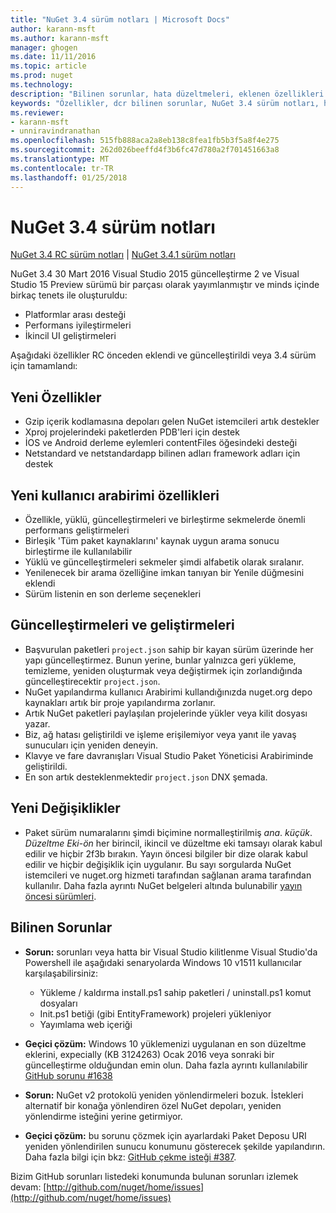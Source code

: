 ```yaml
---
title: "NuGet 3.4 sürüm notları | Microsoft Docs"
author: karann-msft
ms.author: karann-msft
manager: ghogen
ms.date: 11/11/2016
ms.topic: article
ms.prod: nuget
ms.technology: 
description: "Bilinen sorunlar, hata düzeltmeleri, eklenen özellikleri ve dcr dahil olmak üzere NuGet 3.4 için sürüm notları."
keywords: "Özellikler, dcr bilinen sorunlar, NuGet 3.4 sürüm notları, hata düzeltmeleri eklendi"
ms.reviewer:
- karann-msft
- unniravindranathan
ms.openlocfilehash: 515fb888aca2a8eb138c8fea1fb5b3f5a8f4e275
ms.sourcegitcommit: 262d026beeffd4f3b6fc47d780a2f701451663a8
ms.translationtype: MT
ms.contentlocale: tr-TR
ms.lasthandoff: 01/25/2018
---
```

# <a name="nuget-34-release-notes"></a>NuGet 3.4 sürüm notları

[NuGet 3.4 RC sürüm notları](../release-notes/nuget-3.4-RC.md) | [NuGet 3.4.1 sürüm notları](../release-notes/nuget-3.4.1.md)

NuGet 3.4 30 Mart 2016 Visual Studio 2015 güncelleştirme 2 ve Visual Studio 15 Preview sürümü bir parçası olarak yayımlanmıştır ve minds içinde birkaç tenets ile oluşturuldu:

*  Platformlar arası desteği
*  Performans iyileştirmeleri
*  İkincil UI geliştirmeleri

Aşağıdaki özellikler RC önceden eklendi ve güncelleştirildi veya 3.4 sürüm için tamamlandı:

## <a name="new-features"></a>Yeni Özellikler

* Gzip içerik kodlamasına depoları gelen NuGet istemcileri artık destekler
* Xproj projelerindeki paketlerden PDB'leri için destek
* İOS ve Android derleme eylemleri contentFiles öğesindeki desteği
* Netstandard ve netstandardapp bilinen adları framework adları için destek

## <a name="new-user-interface-features"></a>Yeni kullanıcı arabirimi özellikleri

* Özellikle, yüklü, güncelleştirmeleri ve birleştirme sekmelerde önemli performans geliştirmeleri
* Birleşik 'Tüm paket kaynaklarını' kaynak uygun arama sonucu birleştirme ile kullanılabilir
* Yüklü ve güncelleştirmeleri sekmeler şimdi alfabetik olarak sıralanır.
* Yenilenecek bir arama özelliğine imkan tanıyan bir Yenile düğmesini eklendi
* Sürüm listenin en son derleme seçenekleri

## <a name="updates-and-improvements"></a>Güncelleştirmeleri ve geliştirmeleri

* Başvurulan paketleri `project.json` sahip bir kayan sürüm üzerinde her yapı güncelleştirmez. Bunun yerine, bunlar yalnızca geri yükleme, temizleme, yeniden oluşturmak veya değiştirmek için zorlandığında güncelleştirecektir `project.json`.
* NuGet yapılandırma kullanıcı Arabirimi kullandığınızda nuget.org depo kaynakları artık bir proje yapılandırma zorlanır.
* Artık NuGet paketleri paylaşılan projelerinde yükler veya kilit dosyası yazar.
* Biz, ağ hatası geliştirildi ve işleme erişilemiyor veya yanıt ile yavaş sunucuları için yeniden deneyin.
* Klavye ve fare davranışları Visual Studio Paket Yöneticisi Arabiriminde geliştirildi.
* En son artık desteklenmektedir `project.json` DNX şemada.

## <a name="breaking-changes"></a>Yeni Değişiklikler

* Paket sürüm numaralarını şimdi biçimine normalleştirilmiş *ana*. *küçük*. *Düzeltme Eki*-*ön* her birincil, ikincil ve düzeltme eki tamsayı olarak kabul edilir ve hiçbir 2f3b bırakın.  Yayın öncesi bilgiler bir dize olarak kabul edilir ve hiçbir değişiklik için uygulanır. Bu sayı sorgularda NuGet istemcileri ve nuget.org hizmeti tarafından sağlanan arama tarafından kullanılır.  Daha fazla ayrıntı NuGet belgeleri altında bulunabilir [yayın öncesi sürümleri](../create-packages/prerelease-packages.md).

## <a name="known-issues"></a>Bilinen Sorunlar

* **Sorun:** sorunları veya hatta bir Visual Studio kilitlenme Visual Studio'da Powershell ile aşağıdaki senaryolarda Windows 10 v1511 kullanıcılar karşılaşabilirsiniz:
    * Yükleme / kaldırma install.ps1 sahip paketleri / uninstall.ps1 komut dosyaları
    * Init.ps1 betiği (gibi EntityFramework) projeleri yükleniyor
    * Yayımlama web içeriği

* **Geçici çözüm:** Windows 10 yüklemenizi uygulanan en son düzeltme eklerini, expecially (KB 3124263) Ocak 2016 veya sonraki bir güncelleştirme olduğundan emin olun.  Daha fazla ayrıntı kullanılabilir [GitHub sorunu #1638](http://github.com/nuget/home/issues/1638)

* **Sorun:** NuGet v2 protokolü yeniden yönlendirmeleri bozuk.
İstekleri alternatif bir konağa yönlendiren özel NuGet depoları, yeniden yönlendirme isteğini yerine getirmiyor.
* **Geçici çözüm:** bu sorunu çözmek için ayarlardaki Paket Deposu URI yeniden yönlendirilen sunucu konumunu gösterecek şekilde yapılandırın.
Daha fazla bilgi için bkz: [GitHub çekme isteği #387](https://github.com/NuGet/NuGet.Client/pull/387).

Bizim GitHub sorunları listedeki konumunda bulunan sorunları izlemek devam: [http://github.com/nuget/home/issues](http://github.com/nuget/home/issues)